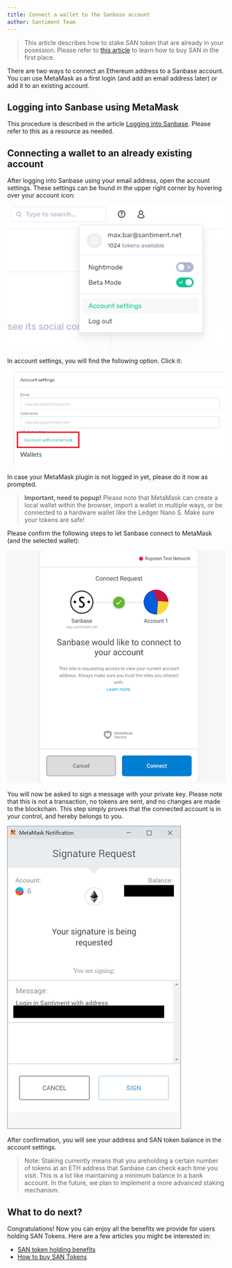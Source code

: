 ```yaml
---
title: Connect a wallet to the Sanbase account
author: Santiment Team
---
```


> This article describes how to stake SAN token that are already in your posession. Please refer to [this article](/san-tokens/how-to-buy-san-tokens/) to learn how to buy SAN in the first place.

There are two ways to connect an Ethereum address to a Sanbase account. You can use MetaMask as a first login (and add an email address later) or add it to an existing account.

## Logging into Sanbase using MetaMask

This procedure is described in the article [Logging into Sanbase](/sanbase/logging-into-sanbase/). Please refer to this as a resource as needed.

## Connecting a wallet to an already existing account

After logging into Sanbase using your email address, open the account settings. These settings can be found in the upper right corner by hovering over your account icon:

![](41_account_settings.png)

In account settings, you will find the following option. Click it:

![](44_connect_wallet_with_mm.png)

In case your MetaMask plugin is not logged in yet, please do it now as prompted.

> __Important, need to popup!__ Please note that MetaMask can create a local wallet within the browser, import a wallet in multiple ways, or be connected to a hardware wallet like the Ledger Nano S. Make sure your tokens are safe!

Please confirm the following steps to let Sanbase connect to MetaMask (and the selected wallet):

![](45.png)

You will now be asked to sign a message with your private key. Please note that this is not a transaction, no tokens are sent, and no changes are made to the blockchain. This step simply proves that the connected account is in your control, and hereby belongs to you.

![](46_connect_wallet_with_mm_sign.png)

After confirmation, you will see your address and SAN token balance in the account settings.

> Note: Staking currently means that you areholding a certain number of tokens at an ETH address that Sanbase can check each time you visit. This is a lot like maintaining a minimum balance in a bank account. In the future, we plan to implement a more advanced staking mechanism.

## What to do next?

Congratulations! Now you can enjoy all the benefits we provide for users holding SAN Tokens. Here are a few articles you might be interested in:

- [SAN token holding benefits](/san-tokens/san-tokens-holding-benefits/)
- [How to buy SAN Tokens](/san-tokens/how-to-buy-san-tokens/)
